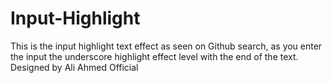 # Input-Highlight
This is the input highlight text effect as seen on Github search, as you enter the input the underscore highlight effect level with the end of the text. Designed by Ali Ahmed Official
